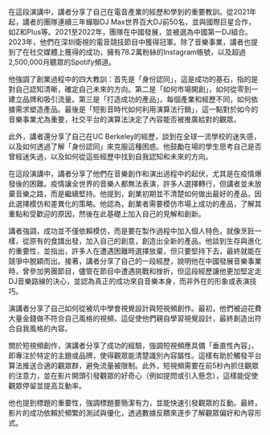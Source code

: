 在這段演講中，講者分享了自己在電音產業的經歷和學到的重要教訓。從2021年起，講者的團隊連續三年蟬聯DJ Max世界百大DJ前50名，並與國際巨星合作，如Z和Plus等。2021至2022年，團隊在中國發展，並被選為中國第一DJ組合。2023年，他們在深圳衛視的電音競技節目中獲得冠軍。除了音樂事業，講者也提到了在社交媒體上獲得的成功，擁有78.2萬粉絲的Instagram帳號，以及超過2,500,000月聽眾的Spotify頻道。

他強調了創業過程中的四大教訓：首先是「身份認同」，這是成功的基石，指的是對自己認知清晰，確定自己未來的方向。第二是「如何市場開創」，如何從零到一建立品牌和吸引流量。第三是「打造成功的產品」，每個產業和經歷不同，如何依據需求塑造產品。最後是「短影音時代如何利用演算法行銷」，這一點對於如今的音樂事業尤為重要，社交平台的演算法決定了內容能否被推廣給對的觀眾。

此外，講者還分享了自己在UC Berkeley的經歷，談到在全球一流學校的迷失感，以及如何透過了解「身份認同」來克服這種困惑。他鼓勵在場的學生思考自己是否曾經迷失過，以及如何從這些經歷中找到自我認知和未來的方向。

在這段演講中，講者分享了他們在音樂創作和演出過程中的起伏，尤其是在疫情爆發後的困難。疫情讓全世界的音樂人都無法表演，許多人選擇轉行，但講者並未放棄音樂之路，而是繼續堅持。他提到，創業初期並不清楚如何做出最好的產品，因此選擇模仿和差異化的策略。他認為，創業者需要模仿市場上成功的產品，了解其重點和受歡迎的原因，然後在此基礎上加入自己的見解和創新。

講者強調，成功並不僅依賴模仿，而是要在製作過程中加入個人特色，就像烹飪一樣，從原有的食譜出發，加入自己的創意，創造出全新的產品。他談到生存與進化的重要性，並指出，許多人在遭遇困難時選擇放棄，但只要堅持下去，最終就能在競爭中脫穎而出。接著，講者分享了自己的一段經歷，說明他在中國發展音樂事業時，曾參加男團節目，儘管在節目中遭遇挑戰和挫折，但這段經歷讓他更加堅定走DJ音樂路線的決心，並認為真正的成功來自音樂本身，而非外在的形象或表演技巧。

演講者分享了自己如何從被坑中學會視覺設計與短視頻創作。最初，他們被迫花費大量金錢做不符合自己風格的視頻，這促使他們親自學習視覺設計，最終創造出符合自我風格的內容。

關於短視頻創作，演講者分享了成功的經驗，強調短視頻應具備「垂直性內容」，即專注於特定的主題或品牌，使得觀眾能清楚識別內容屬性。這樣有助於觸發平台算法推送合適的觀眾群，避免流量被限制。此外，短視頻需要在前5秒內抓住觀眾的注意力，並在影片開頭引發觀眾的好奇心（例如提問或引入懸念），這樣能促使觀眾停留並提高互動率。

他也提到標題的重要性，強調標題要簡潔有力，並能快速引發觀眾的互動。最終，影片的成功依賴於頻繁的測試與優化，透過數據反饋來逐步了解觀眾偏好和內容形式。